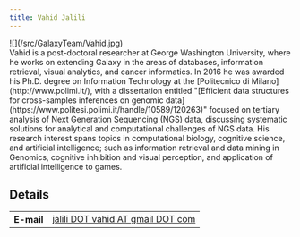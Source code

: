 ```yaml
---
title: Vahid Jalili
---
```



<div class='right'>![](/src/GalaxyTeam/Vahid.jpg)</div>
Vahid is a post-doctoral researcher at George Washington University, where he works on extending Galaxy in the areas of databases, information retrieval, visual analytics, and cancer informatics. In 2016 he was awarded his Ph.D. degree on Information Technology at the [Politecnico di Milano](http://www.polimi.it/), with a dissertation entitled "[Efficient data structures for cross-samples inferences on genomic data](https://www.politesi.polimi.it/handle/10589/120263)" focused on tertiary analysis of Next Generation Sequencing (NGS) data, discussing systematic solutions for analytical and computational challenges of NGS data. His research interest spans topics in computational biology, cognitive science, and artificial intelligence; such as information retrieval and data mining in Genomics, cognitive inhibition and visual perception, and application of artificial intelligence to games.


## Details

<table>
  <tr>
    <th> E-mail </th>
    <td> <a href="mailto:jalili DOT vahid AT gmail DOT com">jalili DOT vahid AT gmail DOT com</a> </td>
  </tr>
</table>
